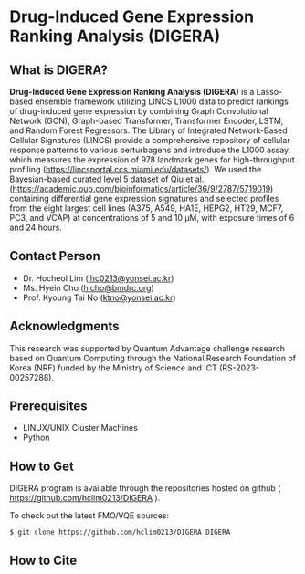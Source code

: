 Drug-Induced Gene Expression Ranking Analysis (DIGERA)
=======================

What is DIGERA?
----------------

**Drug-Induced Gene Expression Ranking Analysis (DIGERA)** is a Lasso-based ensemble framework utilizing LINCS L1000 data to predict rankings of drug-induced gene expression by combining Graph Convolutional Network (GCN), Graph-based Transformer, Transformer Encoder, LSTM, and Random Forest Regressors.
The Library of Integrated Network-Based Cellular Signatures (LINCS) provide a comprehensive repository of cellular response patterns to various perturbagens and introduce the L1000 assay, which measures the expression of 978 landmark genes for high-throughput profiling (https://lincsportal.ccs.miami.edu/datasets/).
We used the Bayesian-based curated level 5 dataset of Qiu et al. (https://academic.oup.com/bioinformatics/article/36/9/2787/5719019) containing differential gene expression signatures and selected profiles from the eight largest cell lines (A375, A549, HA1E, HEPG2, HT29, MCF7, PC3, and VCAP) at concentrations of 5 and 10 μM, with exposure times of 6 and 24 hours.

Contact Person
--------------
* Dr. Hocheol Lim (ihc0213@yonsei.ac.kr)
* Ms. Hyein Cho (hicho@bmdrc.org)
* Prof. Kyoung Tai No (ktno@yonsei.ac.kr)

Acknowledgments
---------------
This research was supported by Quantum Advantage challenge research based on 
Quantum Computing through the National Research Foundation of Korea (NRF) 
funded by the Ministry of Science and ICT (RS-2023-00257288).

Prerequisites
-------------
* LINUX/UNIX Cluster Machines
* Python

How to Get
----------

DIGERA program is available through
the repositories hosted on
github ( https://github.com/hclim0213/DIGERA ).

To check out the latest FMO/VQE sources:

   `$ git clone https://github.com/hclim0213/DIGERA DIGERA`

How to Cite
----------
